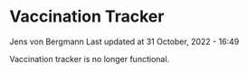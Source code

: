 Vaccination Tracker
================
Jens von Bergmann
Last updated at 31 October, 2022 - 16:49

Vaccination tracker is no longer functional.
